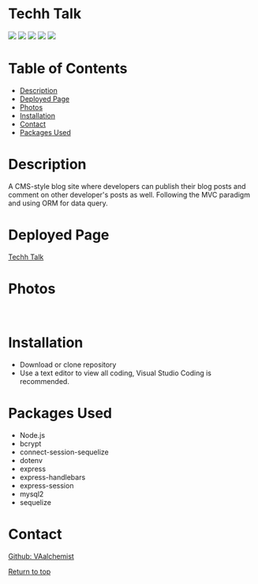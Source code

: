 # Techh Talk

![](https://img.shields.io/badge/Javascript-yellow.svg)
![](https://img.shields.io/badge/MySQL-red.svg)
![](https://img.shields.io/badge/Node.js-green.svg)
![](https://img.shields.io/badge/Sequelize-blue.svg)
![](https://img.shields.io/badge/Express-orange.svg)



# Table of Contents
* [Description](#description)
* [Deployed Page](#deployed-page)
* [Photos](#photos)
* [Installation](#installation)
* [Contact](#contact)
* [Packages Used](#packages-used)

# Description
A CMS-style blog site where developers can publish their blog posts and comment on other developer's posts as well. Following the MVC paradigm and using ORM for data query.

# Deployed Page
<a href="https://techh-talk.herokuapp.com/">Techh Talk</a> 

# Photos
![]()
![]()


# Installation

* Download or clone repository
* Use a text editor to view all coding, Visual Studio Coding is recommended.



# Packages Used
  * Node.js
  * bcrypt
  * connect-session-sequelize
  * dotenv
  * express
  * express-handlebars
  * express-session
  * mysql2
  * sequelize
 
# Contact
<a href="https://github.com/VAalchemist">Github: VAalchemist</a><br>



[Return to top](#techh-talk)